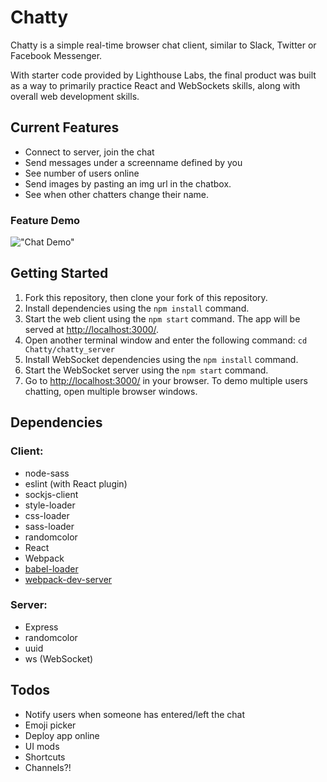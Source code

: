 # Chatty

Chatty is a simple real-time browser chat client, similar to Slack, Twitter or Facebook Messenger.

With starter code provided by Lighthouse Labs, the final product was built as a way to primarily practice React and WebSockets skills, along with overall web development skills.

## Current Features

- Connect to server, join the chat
- Send messages under a screenname defined by you
- See number of users online
- Send images by pasting an img url in the chatbox.
- See when other chatters change their name.

### Feature Demo

!["Chat Demo"](https://github.com/mvlhotra/Chatty/blob/master/build/Chatty_demo1.gif)


## Getting Started

1. Fork this repository, then clone your fork of this repository.
2. Install dependencies using the `npm install` command.
3. Start the web client using the `npm start` command. The app will be served at <http://localhost:3000/>.
4. Open another terminal window and enter the following command: `cd Chatty/chatty_server`
5. Install WebSocket dependencies using the `npm install` command.
6. Start the WebSocket server using the `npm start` command. 
7. Go to <http://localhost:3000/> in your browser. To demo multiple users chatting, open multiple browser windows.

## Dependencies

### Client:
* node-sass
* eslint (with React plugin)
* sockjs-client
* style-loader
* css-loader
* sass-loader
* randomcolor
* React
* Webpack
* [babel-loader](https://github.com/babel/babel-loader)
* [webpack-dev-server](https://github.com/webpack/webpack-dev-server)

### Server:
* Express
* randomcolor
* uuid
* ws (WebSocket)


## Todos

- Notify users when someone has entered/left the chat
- Emoji picker
- Deploy app online
- UI mods
- Shortcuts
- Channels?!





